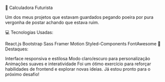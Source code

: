 🚀 Calculadora Futurista

Um dos meus projetos que estavam guardados pegando poeira por pura vergonha de postar achando que estava ruim.

💻 Tecnologias Usadas:

React.js
Bootstrap
Sass
Framer Motion
Styled-Components
FontAwesome
🎨 Destaques:

Interface responsiva e estilosa
Modo claro/escuro para personalização
Animações suaves e interatividade
Foi um ótimo exercício para reforçar habilidades de frontend e explorar novas ideias. Já estou pronto para o próximo desafio!
